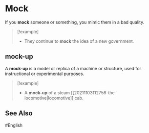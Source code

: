 # Mock

If you **mock** someone or something, you mimic them in a bad quality. 

> [!example]
> - They continue to **mock** the idea of a new government.

## mock-up

A **mock-up** is a model or replica of a machine or structure, used for instructional or experimental purposes.

> [!example]
> - A **mock-up** of a steam [[20211103112756-the-locomotive|locomotive]] cab. 

## See Also 

#English 
